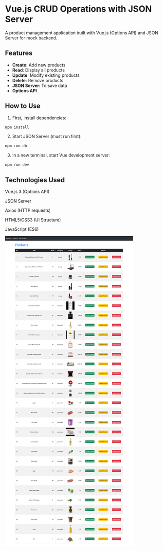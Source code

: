 # Vue.js CRUD Operations with JSON Server

A product management application built with Vue.js (Options API) and JSON Server for mock backend.

## Features

- **Create**: Add new products
- **Read**: Display all products
- **Update**: Modify existing products
- **Delete**: Remove products
- **JSON Server**: To save data
- **Options API**

## How to Use

1. First, install dependencies:

```bash
npm install
```

2. Start JSON Server (must run first):

```bash
npm run db
```

3. In a new terminal, start Vue development server:

```bash
npm run dev
```

## Technologies Used

Vue.js 3 (Options API)

JSON Server

Axios (HTTP requests)

HTML5/CSS3 (UI Structure)

JavaScript (ES6)

![App Screenshot](./public/Images/Screenshot.png)
